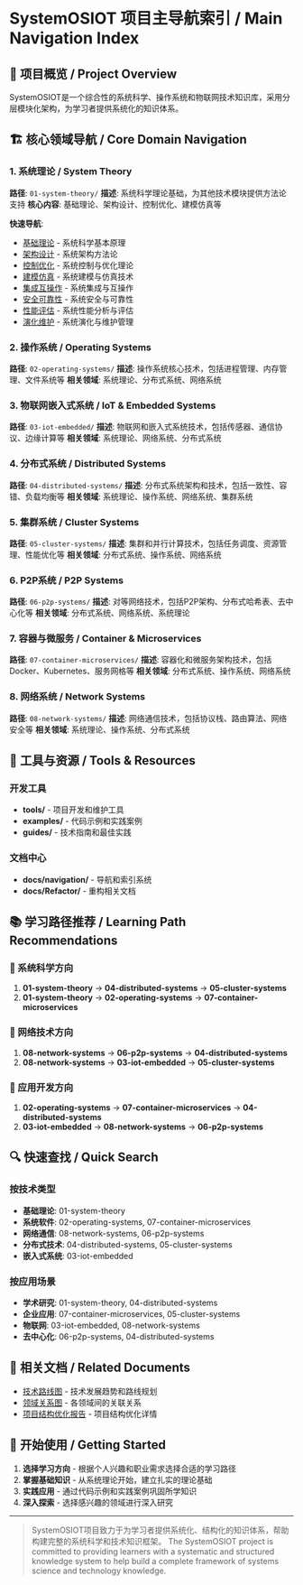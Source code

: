 # SystemOSIOT 项目主导航索引 / Main Navigation Index

## 🚀 项目概览 / Project Overview

SystemOSIOT是一个综合性的系统科学、操作系统和物联网技术知识库，采用分层模块化架构，为学习者提供系统化的知识体系。

## 🏗️ 核心领域导航 / Core Domain Navigation

### 1. 系统理论 / System Theory

**路径**: `01-system-theory/`
**描述**: 系统科学理论基础，为其他技术模块提供方法论支持
**核心内容**: 基础理论、架构设计、控制优化、建模仿真等

**快速导航**:

- [基础理论](01-system-theory/01-fundamentals/) - 系统科学基本原理
- [架构设计](01-system-theory/02-architecture/) - 系统架构方法论
- [控制优化](01-system-theory/03-control-optimization/) - 系统控制与优化理论
- [建模仿真](01-system-theory/04-modeling-simulation/) - 系统建模与仿真技术
- [集成互操作](01-system-theory/05-integration/) - 系统集成与互操作
- [安全可靠性](01-system-theory/06-security-reliability/) - 系统安全与可靠性
- [性能评估](01-system-theory/07-performance/) - 系统性能分析与评估
- [演化维护](01-system-theory/08-evolution-maintenance/) - 系统演化与维护管理

### 2. 操作系统 / Operating Systems

**路径**: `02-operating-systems/`
**描述**: 操作系统核心技术，包括进程管理、内存管理、文件系统等
**相关领域**: 系统理论、分布式系统、网络系统

### 3. 物联网嵌入式系统 / IoT & Embedded Systems

**路径**: `03-iot-embedded/`
**描述**: 物联网和嵌入式系统技术，包括传感器、通信协议、边缘计算等
**相关领域**: 系统理论、网络系统、分布式系统

### 4. 分布式系统 / Distributed Systems

**路径**: `04-distributed-systems/`
**描述**: 分布式系统架构和技术，包括一致性、容错、负载均衡等
**相关领域**: 系统理论、操作系统、网络系统、集群系统

### 5. 集群系统 / Cluster Systems

**路径**: `05-cluster-systems/`
**描述**: 集群和并行计算技术，包括任务调度、资源管理、性能优化等
**相关领域**: 分布式系统、操作系统、网络系统

### 6. P2P系统 / P2P Systems

**路径**: `06-p2p-systems/`
**描述**: 对等网络技术，包括P2P架构、分布式哈希表、去中心化等
**相关领域**: 分布式系统、网络系统、系统理论

### 7. 容器与微服务 / Container & Microservices

**路径**: `07-container-microservices/`
**描述**: 容器化和微服务架构技术，包括Docker、Kubernetes、服务网格等
**相关领域**: 分布式系统、操作系统、网络系统

### 8. 网络系统 / Network Systems

**路径**: `08-network-systems/`
**描述**: 网络通信技术，包括协议栈、路由算法、网络安全等
**相关领域**: 系统理论、操作系统、分布式系统

## 🔧 工具与资源 / Tools & Resources

### 开发工具

- **tools/** - 项目开发和维护工具
- **examples/** - 代码示例和实践案例
- **guides/** - 技术指南和最佳实践

### 文档中心

- **docs/navigation/** - 导航和索引系统
- **docs/Refactor/** - 重构相关文档

## 📚 学习路径推荐 / Learning Path Recommendations

### 🎯 系统科学方向

1. **01-system-theory** → **04-distributed-systems** → **05-cluster-systems**
2. **01-system-theory** → **02-operating-systems** → **07-container-microservices**

### 🎯 网络技术方向

1. **08-network-systems** → **06-p2p-systems** → **04-distributed-systems**
2. **08-network-systems** → **03-iot-embedded** → **05-cluster-systems**

### 🎯 应用开发方向

1. **02-operating-systems** → **07-container-microservices** → **04-distributed-systems**
2. **03-iot-embedded** → **08-network-systems** → **06-p2p-systems**

## 🔍 快速查找 / Quick Search

### 按技术类型

- **基础理论**: 01-system-theory
- **系统软件**: 02-operating-systems, 07-container-microservices
- **网络通信**: 08-network-systems, 06-p2p-systems
- **分布式技术**: 04-distributed-systems, 05-cluster-systems
- **嵌入式系统**: 03-iot-embedded

### 按应用场景

- **学术研究**: 01-system-theory, 04-distributed-systems
- **企业应用**: 07-container-microservices, 05-cluster-systems
- **物联网**: 03-iot-embedded, 08-network-systems
- **去中心化**: 06-p2p-systems, 04-distributed-systems

## 📖 相关文档 / Related Documents

- [技术路线图](technology-roadmap.md) - 技术发展趋势和路线规划
- [领域关系图](domain-map.md) - 各领域间的关联关系
- [项目结构优化报告](../项目结构优化分析报告.md) - 项目结构优化详情

## 🚀 开始使用 / Getting Started

1. **选择学习方向** - 根据个人兴趣和职业需求选择合适的学习路径
2. **掌握基础知识** - 从系统理论开始，建立扎实的理论基础
3. **实践应用** - 通过代码示例和实践案例巩固所学知识
4. **深入探索** - 选择感兴趣的领域进行深入研究

---

> SystemOSIOT项目致力于为学习者提供系统化、结构化的知识体系，帮助构建完整的系统科学和技术知识框架。
> The SystemOSIOT project is committed to providing learners with a systematic and structured knowledge system to help build a complete framework of systems science and technology knowledge.
